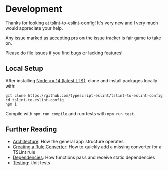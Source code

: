 # Development

Thanks for looking at tslint-to-eslint-config!
It's very new and I very much would appreciate your help.

Any issue marked as [accepting prs](https://github.com/typescript-eslint/tslint-to-eslint-config/issues?q=is%3Aissue+is%3Aopen+label%3A%22accepting+prs%22) on the issue tracker is fair game to take on.

Please do file issues if you find bugs or lacking features!

## Local Setup

After installing [Node >= 14 (latest LTS)](https://nodejs.org/en/download), clone and install packages locally with:

```shell
git clone https://github.com/typescript-eslint/tslint-to-eslint-config
cd tslint-to-eslint-config
npm i
```

Compile with `npm run compile` and run tests with `npm run test`.

## Further Reading

-   [Architecture](./Architecture/README.md): How the general app structure operates
-   [Creating a Rule Converter](./Creating%20a%20Rule%20Converter.md): How to quickly add a missing converter for a TSLint rule
-   [Dependencies](./Dependencies.md): How functions pass and receive static dependencies
-   [Testing](./Testing.md): Unit tests
